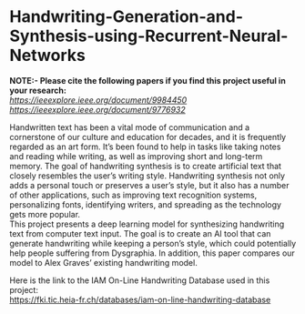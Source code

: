 # Handwriting-Generation-and-Synthesis-using-Recurrent-Neural-Networks   
  
**NOTE:- Please cite the following papers if you find this project useful in your research:**  
*https://ieeexplore.ieee.org/document/9984450*  
*https://ieeexplore.ieee.org/document/9776932*  

  
Handwritten text has been a vital mode of communication and a cornerstone of our culture and education for decades, and it is frequently regarded as an art form.
It’s been found to help in tasks like taking notes and reading while writing, as well as improving short and long-term memory. 
The goal of handwriting synthesis is to create artificial text that closely resembles the user’s writing style. Handwriting synthesis not only adds a personal touch 
or preserves a user’s style, but it also has a number of other applications, such as improving text recognition systems, personalizing fonts, identifying writers, 
and spreading as the technology gets more popular.  
This project presents a deep learning model for synthesizing handwriting text from computer text input. 
The goal is to create an AI tool that can generate handwriting while keeping a person’s style, which could potentially help people suffering from Dysgraphia. 
In addition, this paper compares our model to Alex Graves’ existing handwriting model. 
  
  
Here is the link to the IAM On-Line Handwriting Database used in this project:  
https://fki.tic.heia-fr.ch/databases/iam-on-line-handwriting-database
